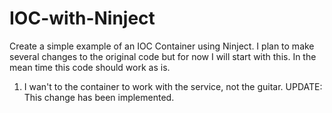 IOC-with-Ninject
================

Create a simple example of an IOC Container using Ninject. I plan to make several changes to the original code but for now I will start with this. In the mean time this code should work as is.

1) I wan't to the container to work with the service, not the guitar. UPDATE: This change has been implemented.




